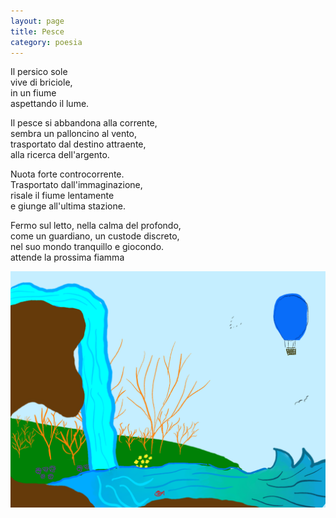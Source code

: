 ```yaml
--- 
layout: page
title: Pesce
category: poesia
---
```


Il persico sole  
vive di briciole,  
in un fiume  
aspettando il lume.  

Il pesce si abbandona alla corrente,  
sembra un palloncino al vento,  
trasportato dal destino attraente,  
alla ricerca dell'argento.  

Nuota forte controcorrente.  
Trasportato dall'immaginazione,  
risale il fiume lentamente  
e giunge all'ultima stazione.  

Fermo sul letto, nella calma del profondo,  
come un guardiano, un custode discreto,  
nel suo mondo tranquillo e giocondo.  
attende la prossima fiamma

![pesce](assets/img/Pesce.png)
